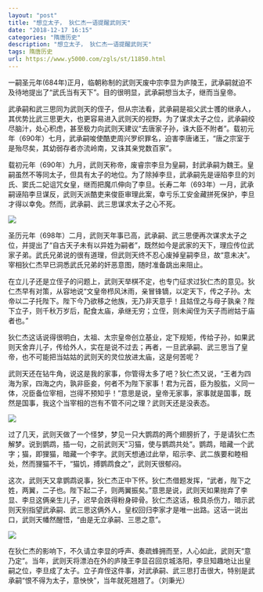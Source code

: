 ```yaml
---
layout: "post"
title: "想立太子， 狄仁杰一语提醒武则天"
date: "2018-12-17 16:15"
categories: "隋唐历史"
description: "想立太子， 狄仁杰一语提醒武则天"
tags: 隋唐历史
url: https://www.y5000.com/zgls/st/11850.html
---
```






一嗣圣元年(684年)正月，临朝称制的武则天废中宗李显为庐陵王，武承嗣就迫不及待地提出了“武氏当有天下”。目的很明显，武承嗣想当太子，继而当皇帝。

武承嗣和武三思同为武则天的侄子，但从宗法看，武承嗣是祖父武士彟的继承人，其优势比武三思更大，也更容易进入武则天的视野。为了谋求太子之位，武承嗣绞尽脑汁，处心积虑，甚至极力向武则天建议“去唐家子孙，诛大臣不附者”。载初元年（690年）七月，武承嗣唆使酷吏周兴罗织罪名，迫害李唐诸王，“唐之宗室于是殆尽矣，其幼弱存者亦流岭南，又诛其亲党数百家”。

载初元年（690年）九月，武则天称帝，废睿宗李旦为皇嗣，封武承嗣为魏王。皇嗣虽然不等同太子，但具有太子的地位。为了除掉李旦，武承嗣先是诬陷李旦的刘氏、窦氏二妃诅咒女皇，继而把魔爪伸向了李旦。长寿二年（693年）一月，武承嗣诬陷李旦谋反，武则天派酷吏来俊臣审理此案，幸亏乐工安金藏拼死保护，李旦才得以幸免。然而，武承嗣、武三思谋求太子之心不死。

![](https://img.y5000.com/uploads/allimg/170122/16205360Q-0.jpg)

圣历元年（698年）二月，武则天年事已高，武承嗣、武三思便再次谋求太子之位，并提出了“自古天子未有以异姓为嗣者”，既然如今是武家的天下，理应传位武家子弟。武氏兄弟说的很有道理，但武则天终不忍心废掉皇嗣李旦，故“意未决”。宰相狄仁杰早已洞悉武氏兄弟的奸恶意图，随时准备跳出来阻止。

在立儿子还是立侄子的问题上，武则天举棋不定，也专门征求过狄仁杰的意见。狄仁杰早有对策，从容地说“文皇帝栉风沐雨，亲冒锋镝，以定天下，传之子孙。太帝以二子托陛下。陛下今乃欲移之他族，无乃非天意乎！且姑侄之与母子孰亲？陛下立子，则千秋万岁后，配食太庙，承继无穷；立侄，则未闻侄为天子而祔姑于庙者也。”

狄仁杰这话说得很明白，太祖、太宗皇帝创立基业，定下规矩，传给子孙，如果武则天舍弃儿子，传给外人，实在是说不过去；再者，一旦武承嗣、武三思当了皇帝，也不可能把当姑姑的武则天的灵位放进太庙，这是何苦呢？

武则天还在钻牛角，说这是我的家事，你管得太多了吧？狄仁杰又说，“王者为四海为家，四海之内，孰非臣妾，何者不为陛下家事！君为元首，臣为股肱，义同一体，况臣备位宰相，岂得不预知乎！”意思是说，皇帝无家事，家事就是国事，既然是国事，我这个当宰相的岂有不管不问之理？武则天还是没表态。

![](https://img.y5000.com/uploads/allimg/170122/1620531562-1.jpg)

过了几天，武则天做了一个怪梦，梦见一只大鹦鹉的两个翅膀折了，于是请狄仁杰解梦。说到鹦鹉，插一句，之前武则天“习猫，使与鹦鹉共处”。鹦鹉，暗藏一个武字；猫，即狸猫，暗藏一个李字。武则天想通过此举，昭示李、武二族要和睦相处，然而狸猫不干，“猫饥，搏鹦鹉食之”，武则天很郁闷。

这次，武则天又拿鹦鹉说事，狄仁杰正中下怀。狄仁杰借题发挥，“武者，陛下之姓，两翼，二子也。陛下起二子，则两翼振矣。”意思是说，武则天如果抛弃了李显、李旦这俩亲生儿子，迟早会跌得粉身碎骨。狄仁杰这话，极具杀伤力，暗示武则天别指望武承嗣、武三思这俩外人，皇权回归李家才是唯一出路。这话一说出口，武则天幡然醒悟，“由是无立承嗣、三思之意”。

![](https://img.y5000.com/uploads/allimg/170122/16205343C-2.jpg)

在狄仁杰的影响下，不久请立李显的呼声、奏疏蜂拥而至，人心如此，武则天“意乃定”。当年，武则天将漂泊在外的庐陵王李显召回京城洛阳，李旦知趣地让出皇嗣之位，李旦成了太子。立子弃侄这件事，对武承嗣、武三思打击很大，特别是武承嗣“恨不得为太子，意怏怏”，当年就死翘翘了。（刘秉光）
